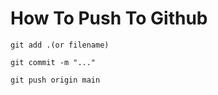 # How To Push To Github

```
git add .(or filename)

git commit -m "..."

git push origin main
```


